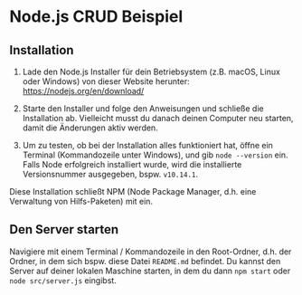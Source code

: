 # Node.js CRUD Beispiel

## Installation
1. Lade den Node.js Installer für dein Betriebsystem (z.B. macOS, Linux oder Windows) von dieser Website herunter: https://nodejs.org/en/download/

2. Starte den Installer und folge den Anweisungen und schließe die Installation ab. Vielleicht musst du danach deinen Computer neu starten, damit die Änderungen aktiv werden.

3. Um zu testen, ob bei der Installation alles funktioniert hat, öffne ein Terminal (Kommandozeile unter Windows), und gib `node --version` ein. Falls Node erfolgreich installiert wurde, wird die installierte Versionsnummer ausgegeben, bspw. `v10.14.1`.

Diese Installation schließt NPM (Node Package Manager, d.h. eine Verwaltung von Hilfs-Paketen) mit ein.

## Den Server starten 
Navigiere mit einem Terminal / Kommandozeile in den Root-Ordner, d.h. der Ordner, in dem sich bspw. diese Datei `README.md` befindet.
Du kannst den Server auf deiner lokalen Maschine starten, in dem du dann `npm start` oder `node src/server.js` eingibst. 
